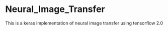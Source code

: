 # Neural_Image_Transfer
This is a keras implementation of neural image transfer using tensorflow 2.0
